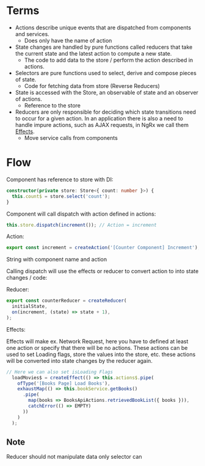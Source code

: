 # Terms
- Actions describe unique events that are dispatched from components and services.
  - Does only have the name of action 
- State changes are handled by pure functions called reducers that take the current state and the latest action to compute a new state.
  - The code to add data to the store / perform the action described in actions.
- Selectors are pure functions used to select, derive and compose pieces of state.
  - Code for fetching data from store (Reverse Reducers)
- State is accessed with the Store, an observable of state and an observer of actions.
  - Reference to the store
- Reducers are only responsible for deciding which state transitions need to occur for a given action. In an application there is also a need to handle impure actions, such as AJAX requests, in NgRx we call them [Effects](https://ngrx.io/guide/effects).
  - Move service calls from components


# Flow
Component has reference to store with DI:

```typescript
constructor(private store: Store<{ count: number }>) {
  this.count$ = store.select('count');
}
```

Component will call dispatch with action defined in actions:

```typescript
this.store.dispatch(increment()); // Action = increment
```

Action:

```typescript
export const increment = createAction('[Counter Component] Increment');
```

String with component name and action

Calling dispatch will use the effects or reducer to convert action to into state changes / code:

Reducer:

```typescript
export const counterReducer = createReducer(
  initialState,
  on(increment, (state) => state + 1),
);
```

Effects:

Effects will make ex. Network Request, here you have to defined at least one action or specify that there will be no
actions. These actions can be used to set Loading flags, store the values into the store, etc. these actions will be
converted into state changes by the reducer again.

```typescript
// Here we can also set isLoading Flags
  loadMovies$ = createEffect(() => this.actions$.pipe(
    ofType('[Books Page] Load Books'),
    exhaustMap(() => this.bookService.getBooks()
      .pipe(
        map(books => BooksApiActions.retrievedBookList({ books })),
        catchError(() => EMPTY)
      ))
    )
  );
```
## Note
Reducer should not manipulate data only selector can
